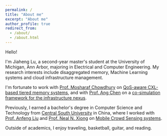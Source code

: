 ```yaml
---
permalink: /
title: "About me"
excerpt: "About me"
author_profile: true
redirect_from: 
  - /about/
  - /about.html
---
```

  
Hello!

I'm Jiaheng Lu, a second-year master's student at the University of Michigan, Ann Arbor, majoring in Electrical and Computer Engineering. My research interests include disaggregated memory, Machine Learning systems and cloud infrastructure management.

I'm fortunate to work with [Prof. Mosharaf Chowdhury](https://symbioticlab.org/people/) on [QoS-aware CXL-based tiered memory systems](https://arxiv.org/abs/2412.08938), and with [Prof. Ang Chen](https://web.eecs.umich.edu/~chenang/) on a [co-simulation framework for the infrastructure nexus](https://hotinfra24.github.io/papers/hotinfra24-final1.pdf).

Previously, I earned a bachelor's degree in Computer Science and Technology from [Central South University](https://en.csu.edu.cn/) in China, where I worked with [Prof. Anfeng Liu](https://scholar.google.com/citations?user=9RDpn1gAAAAJ&hl=zh-CN) and [Prof. Neal N. Xiong](https://srinfo.sulross.edu/fs/1448) on [Mobile Crowd Sensing systems](https://jiahenglu.com/research/2022-02-28-MCS).

Outside of academics, I enjoy traveling, basketball, guitar, and reading.